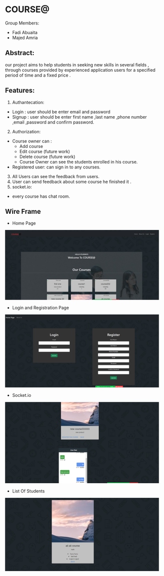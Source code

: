 # COURSE@

Group Members:
* Fadi Abuaita
* Majed Amria


## Abstract:
our project aims to help students in seeking new skills  in several fields ,
through courses  provided by  experienced application users for a specified period of time and a fixed price .

##	Features:
1. Authantecation:
  * Login : user should be enter email and password
  * Signup : user should be enter first name ,last name ,phone number ,email ,password and confirm password.
2. Authorization:
  * Course owner can :
    * Add course
    * Edit course (future work)
    * Delete course (future work)
    * Course Owner can see the students enrolled in his course.
  * Registered user: can sign in to any courses.

3. All Users can see the feedback from users.
4. User can send feedback about some course he finished it .
5. socket.io:
  * every course has chat room.
  
## Wire Frame

* Home Page

![This is an image](https://github.com/MajedAmria/MERN-Project/blob/master/photo/1.png)

* Login and Registration Page

![This is an image](https://github.com/MajedAmria/MERN-Project/blob/master/photo/login.png)

* Socket.io

![This is an image](https://github.com/MajedAmria/MERN-Project/blob/master/photo/socket.png)

* List Of Students

![This is an image](https://github.com/MajedAmria/MERN-Project/blob/master/photo/list%20of%20students.png)

